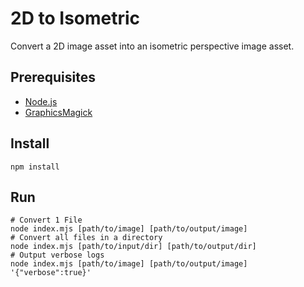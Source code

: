 # 2D to Isometric

Convert a 2D image asset into an isometric perspective image asset.

## Prerequisites

- [Node.js](https://nodejs.org)
- [GraphicsMagick](https://www.graphicsmagick.org)

## Install

```shell
npm install
```

## Run

```shell
# Convert 1 File
node index.mjs [path/to/image] [path/to/output/image]
# Convert all files in a directory
node index.mjs [path/to/input/dir] [path/to/output/dir]
# Output verbose logs
node index.mjs [path/to/image] [path/to/output/image] '{"verbose":true}'
```